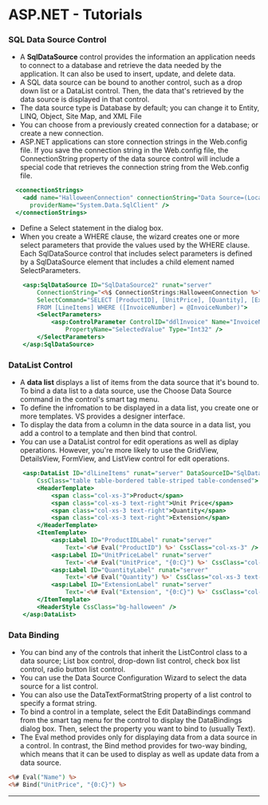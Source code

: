 # ASP.NET - Tutorials

### SQL Data Source Control

- A **SqlDataSource** control provides the information an application needs to connect to a database and retrieve the data needed by the application. It can also be used to insert, update, and delete data.
- A SQL data source can be bound to another control, such as a drop down list or a DataList control. Then, the data that's retrieved by the data source is displayed in that control.  
- The data source type is Database by default; you can change it to Entity, LINQ, Object, Site Map, and XML File
- You can choose from a previously created connection for a database; or create a new connection.
- ASP.NET applications can store connection strings in the Web.config file. If you save the connection string in the Web.config file, the ConnectionString property of the data source control will include a special code that retrieves the connection string from the Web.config file.
```ASP
  <connectionStrings>
    <add name="HalloweenConnection" connectionString="Data Source=(LocalDB)\MSSQLLocalDB;AttachDbFilename=|DataDirectory|\Halloween.mdf;Integrated Security=True"
      providerName="System.Data.SqlClient" />
  </connectionStrings>
```
- Define a Select statement in the dialog box.
- When you create a WHERE clause, the wizard creates one or more select parameters that provide the values used by the WHERE clause. Each SqlDataSource control that includes select parameters is defined by a SqlDataSource element that includes a child element named SelectParameters. 
```ASP
	<asp:SqlDataSource ID="SqlDataSource2" runat="server" 
		ConnectionString="<%$ ConnectionStrings:HalloweenConnection %>" 
		SelectCommand="SELECT [ProductID], [UnitPrice], [Quantity], [Extension] 
		FROM [LineItems] WHERE ([InvoiceNumber] = @InvoiceNumber)">
		<SelectParameters>
			<asp:ControlParameter ControlID="ddlInvoice" Name="InvoiceNumber" 
				PropertyName="SelectedValue" Type="Int32" />
		</SelectParameters>
	</asp:SqlDataSource>
```

### DataList Control
- A **data list** displays a list of items from the data source that it's bound to. To bind a data list to a data source, use the Choose Data Source command in the control's smart tag menu.
- To define the infromation to be displayed in a data list, you create one or more templates. VS provides a designer interface.
- To display the data from a column in the data source in a data list, you add a control to a template and then bind that control.
- You can use a DataList control for edit operations as well as diplay operations. However, you're more likely to use the GridView, DetailsView, FormView, and ListView control for edit operations.
```ASP
	<asp:DataList ID="dlLineItems" runat="server" DataSourceID="SqlDataSource2"
		CssClass="table table-bordered table-striped table-condensed">
		<HeaderTemplate>
			<span class="col-xs-3">Product</span>
			<span class="col-xs-3 text-right">Unit Price</span>
			<span class="col-xs-3 text-right">Quantity</span>
			<span class="col-xs-3 text-right">Extension</span>
		</HeaderTemplate>
		<ItemTemplate>
			<asp:Label ID="ProductIDLabel" runat="server" 
				Text='<%# Eval("ProductID") %>' CssClass="col-xs-3" />
			<asp:Label ID="UnitPriceLabel" runat="server" 
				Text='<%# Eval("UnitPrice", "{0:C}") %>' CssClass="col-xs-3 text-right" />
			<asp:Label ID="QuantityLabel" runat="server" 
				Text='<%# Eval("Quantity") %>' CssClass="col-xs-3 text-right" />
			<asp:Label ID="ExtensionLabel" runat="server" 
				Text='<%# Eval("Extension", "{0:C}") %>' CssClass="col-xs-3 text-right" />
		</ItemTemplate>
		<HeaderStyle CssClass="bg-halloween" />
	</asp:DataList>
```

### Data Binding
- You can bind any of the controls that inherit the ListControl class to a data source; List box control, drop-down list control, check box list control, radio button list control.
- You can use the Data Source Configuration Wizard to select the data source for a list control. 
- You can also use the DataTextFormatString property of a list control to specify a format string. 
- To bind a control in a template, select the Edit DataBindings command from the smart tag menu for the control to display the DataBindings dialog box. Then, select the property you want to bind to (usually Text).
- The Eval method provides only for displaying data from a data source in a control. In contrast, the Bind method provides for two-way binding, which means that it can be used to display as well as update data from a data source.  
```ASP
<%# Eval("Name") %>
<%# Bind("UnitPrice", "{0:C}") %>
```
---